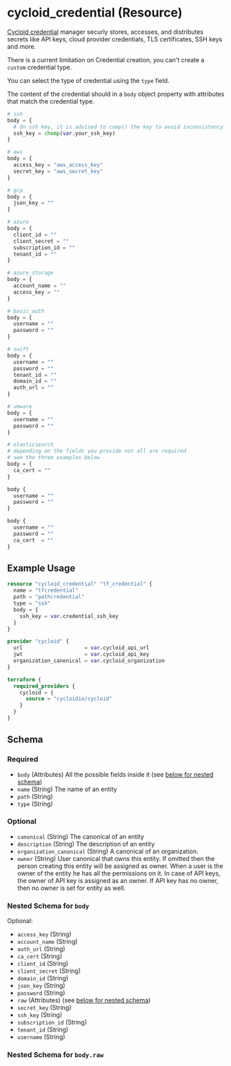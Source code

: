 # cycloid_credential (Resource)

[Cycloid credential](https://docs.cycloid.io/reference/credentials/) manager securly stores,
accesses, and distributes secrets like API keys, cloud provider credentials, TLS certificates, SSH keys and more.

There is a current limitation on Credential creation, you can't create a `custom` credential type.

You can select the type of credential using the `type` field.

The content of the credential should in a `body` object property with attributes that match the credential type.

```tf
# ssh
body = {
  # On ssh key, it is advised to comp() the key to avoid inconsistency in tf state
  ssh_key = chomp(var.your_ssh_key)
}

# aws
body = {
  access_key = "aws_access_key"
  secret_key = "aws_secret_key"
}

# gcp
body = {
  json_key = ""
}

# azure
body = {
  client_id = ""
  client_secret = ""
  subscription_id = ""
  tenant_id = ""
}

# azure_storage
body = {
  account_name = ""
  access_key = ""
}

# basic_auth
body = {
  username = ""
  password = ""
}

# swift
body = {
  username = ""
  password = ""
  tenant_id = ""
  domain_id = ""
  auth_url = ""
}

# vmware
body = {
  username = ""
  password = ""
}

# elasticsearch
# depending on the fields you provide not all are required
# see the three examples below
body = {
  ca_cert = ""
}

body {
  username = ""
  password = ""
}

body {
  username = ""
  password = ""
  ca_cert  = ""
}
```


## Example Usage

```terraform
resource "cycloid_credential" "tf_credential" {
  name = "tfcredential"
  path = "pathcredential"
  type = "ssh"
  body = {
    ssh_key = var.credential_ssh_key
  }
}

provider "cycloid" {
  url                    = var.cycloid_api_url
  jwt                    = var.cycloid_api_key
  organization_canonical = var.cycloid_organization
}

terraform {
  required_providers {
    cycloid = {
      source = "cycloidio/cycloid"
    }
  }
}
```


<!-- schema generated by tfplugindocs -->
## Schema

### Required

- `body` (Attributes) All the possible fields inside it (see [below for nested schema](#nestedatt--body))
- `name` (String) The name of an entity
- `path` (String)
- `type` (String)

### Optional

- `canonical` (String) The canonical of an entity
- `description` (String) The description of an entity
- `organization_canonical` (String) A canonical of an organization.
- `owner` (String) User canonical that owns this entity. If omitted then the person creating this
entity will be assigned as owner. When a user is the owner of the entity he has
all the permissions on it.
In case of API keys, the owner of API key is assigned as an owner. If
API key has no owner, then no owner is set for entity as well.

<a id="nestedatt--body"></a>
### Nested Schema for `body`

Optional:

- `access_key` (String)
- `account_name` (String)
- `auth_url` (String)
- `ca_cert` (String)
- `client_id` (String)
- `client_secret` (String)
- `domain_id` (String)
- `json_key` (String)
- `password` (String)
- `raw` (Attributes) (see [below for nested schema](#nestedatt--body--raw))
- `secret_key` (String)
- `ssh_key` (String)
- `subscription_id` (String)
- `tenant_id` (String)
- `username` (String)

<a id="nestedatt--body--raw"></a>
### Nested Schema for `body.raw`




